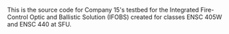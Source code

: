 This is the source code for Company 15's testbed for the Integrated Fire-Control
Optic and Ballistic Solution (IFOBS) created for classes ENSC 405W and
ENSC 440 at SFU.